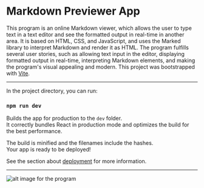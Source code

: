 # Markdown Previewer App

This program is an online Markdown viewer, which allows the user to type text in a text editor and see the formatted output in real-time 
in another area. It is based on HTML, CSS, and JavaScript, and uses the Marked library to interpret Markdown and render it as HTML. 
The program fulfills several user stories, such as allowing text input in the editor, displaying formatted output in real-time, interpreting 
Markdown elements, and making the program's visual appealing and modern. This project was bootstrapped with [Vite](https://vitejs.dev).

<hr>

In the project directory, you can run:

### `npm run dev`

Builds the app for production to the `dev` folder.\
It correctly bundles React in production mode and optimizes the build for the best performance.

The build is minified and the filenames include the hashes.\
Your app is ready to be deployed!

See the section about [deployment](https://vitejs.dev/guide/static-deploy.html#surge) for more information.

<hr>

![alt image for the program](https://media0.giphy.com/media/0jUgKLlpIgHHBbNABg/giphy.gif)
